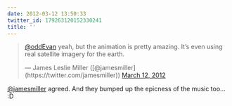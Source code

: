 ```yaml
---
date: 2012-03-12 13:50:33
twitter_id: 179263120152330241
title: ''
---
```


<blockquote class="twitter-tweet"><p lang="en" dir="ltr"><a href="https://twitter.com/oddEvan?ref_src=twsrc%5Etfw">@oddEvan</a> yeah, but the animation is pretty amazing. It’s even using real satellite imagery for the earth.</p>&mdash; James Leslie Miller ([@jamesmiller](https://twitter.com/jamesmiller)) <a href="https://twitter.com/jamesmiller/status/179259019679117314?ref_src=twsrc%5Etfw">March 12, 2012</a></blockquote>
<script async src="https://platform.twitter.com/widgets.js" charset="utf-8"></script>

[@jamesmiller](https://twitter.com/jamesmiller) agreed. And they bumped up the epicness of the music too... :D
